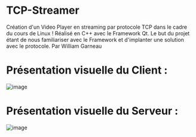 # TCP-Streamer
Création d'un Video Player en streaming par protocole TCP dans le cadre du cours de Linux ! Réalisé en C++ avec le Framework Qt.
Le but du projet étant de nous familiariser avec le Framework et d'implanter une solution avec le protocole.
Par William Garneau

# Présentation visuelle du Client :

![image](https://user-images.githubusercontent.com/33030290/39974669-33ea8654-56f8-11e8-87b4-05028d8a211e.png)
# Présentation visuelle du Serveur :

![image](https://user-images.githubusercontent.com/33030290/39974625-036bedba-56f8-11e8-9a68-1af86c60cae3.png)
